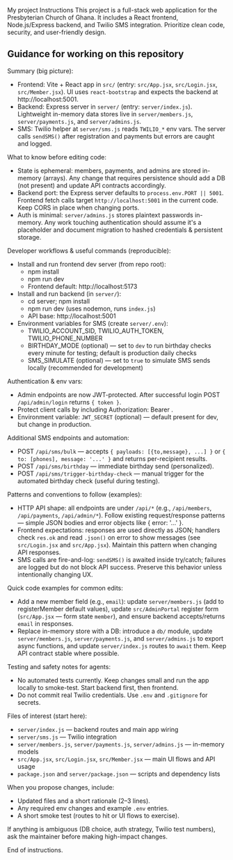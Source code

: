 My project Instructions
This project is a full-stack web application for the Presbyterian Church of Ghana. It includes a React frontend, Node.js/Express backend, and Twilio SMS integration. Prioritize clean code, security, and user-friendly design.

Guidance for working on this repository
-------------------------------------------------

Summary (big picture):
- Frontend: Vite + React app in `src/` (entry: `src/App.jsx`, `src/Login.jsx`, `src/Member.jsx`). UI uses `react-bootstrap` and expects the backend at http://localhost:5001.
- Backend: Express server in `server/` (entry: `server/index.js`). Lightweight in-memory data stores live in `server/members.js`, `server/payments.js`, and `server/admins.js`.
- SMS: Twilio helper at `server/sms.js` reads `TWILIO_*` env vars. The server calls `sendSMS()` after registration and payments but errors are caught and logged.

What to know before editing code:
- State is ephemeral: members, payments, and admins are stored in-memory (arrays). Any change that requires persistence should add a DB (not present) and update API contracts accordingly.
- Backend port: the Express server defaults to `process.env.PORT || 5001`. Frontend fetch calls target `http://localhost:5001` in the current code. Keep CORS in place when changing ports.
- Auth is minimal: `server/admins.js` stores plaintext passwords in-memory. Any work touching authentication should assume it's a placeholder and document migration to hashed credentials & persistent storage.

Developer workflows & useful commands (reproducible):
- Install and run frontend dev server (from repo root):
	- npm install
	- npm run dev
	- Frontend default: http://localhost:5173
- Install and run backend (in `server/`):
	- cd server; npm install
	- npm run dev (uses nodemon, runs `index.js`)
	- API base: http://localhost:5001
- Environment variables for SMS (create `server/.env`):
	- TWILIO_ACCOUNT_SID, TWILIO_AUTH_TOKEN, TWILIO_PHONE_NUMBER
	- BIRTHDAY_MODE (optional) — set to `dev` to run birthday checks every minute for testing; default is production daily checks
	- SMS_SIMULATE (optional) — set to `true` to simulate SMS sends locally (recommended for development)

Authentication & env vars:
- Admin endpoints are now JWT-protected. After successful login POST `/api/admin/login` returns `{ token }`.
- Protect client calls by including Authorization: Bearer <token>.
- Environment variable: `JWT_SECRET` (optional) — default present for dev, but change in production.

Additional SMS endpoints and automation:
- POST `/api/sms/bulk` — accepts `{ payloads: [{to,message}, ...] }` or `{ to: [phones], message: '...' }` and returns per-recipient results.
- POST `/api/sms/birthday` — immediate birthday send (personalized).
- POST `/api/sms/trigger-birthday-check` — manual trigger for the automated birthday check (useful during testing).

Patterns and conventions to follow (examples):
- HTTP API shape: all endpoints are under `/api/*` (e.g., `/api/members`, `/api/payments`, `/api/admin/*`). Follow existing request/response patterns — simple JSON bodies and error objects like { error: '...' }.
- Frontend expectations: responses are used directly as JSON; handlers check `res.ok` and read `.json()` on error to show messages (see `src/Login.jsx` and `src/App.jsx`). Maintain this pattern when changing API responses.
- SMS calls are fire-and-log: `sendSMS()` is awaited inside try/catch; failures are logged but do not block API success. Preserve this behavior unless intentionally changing UX.

Quick code examples for common edits:
- Add a new member field (e.g., `email`): update `server/members.js` (add to registerMember default values), update `src/AdminPortal` register form (`src/App.jsx` — form state `member`), and ensure backend accepts/returns `email` in responses.
- Replace in-memory store with a DB: introduce a `db/` module, update `server/members.js`, `server/payments.js`, and `server/admins.js` to export async functions, and update `server/index.js` routes to `await` them. Keep API contract stable where possible.

Testing and safety notes for agents:
- No automated tests currently. Keep changes small and run the app locally to smoke-test. Start backend first, then frontend.
- Do not commit real Twilio credentials. Use `.env` and `.gitignore` for secrets.

Files of interest (start here):
- `server/index.js` — backend routes and main app wiring
- `server/sms.js` — Twilio integration
- `server/members.js`, `server/payments.js`, `server/admins.js` — in-memory models
- `src/App.jsx`, `src/Login.jsx`, `src/Member.jsx` — main UI flows and API usage
- `package.json` and `server/package.json` — scripts and dependency lists

When you propose changes, include:
- Updated files and a short rationale (2–3 lines).
- Any required env changes and example `.env` entries.
- A short smoke test (routes to hit or UI flows to exercise).

If anything is ambiguous (DB choice, auth strategy, Twilio test numbers), ask the maintainer before making high-impact changes.

End of instructions.
